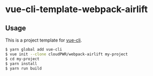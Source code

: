 # vue-cli-template-webpack-airlift
## Usage

This is a project template for [vue-cli](https://github.com/vuejs/vue-cli).

``` bash
$ yarn global add vue-cli
$ vue init --clone cloudPWR/webpack-airlift my-project
$ cd my-project
$ yarn install
$ yarn run build
```
